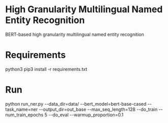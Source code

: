 # High Granularity Multilingual Named Entity Recognition

BERT-based high granularity multilingual named entity recognition

# Requirements
python3
pip3 install -r requirements.txt

# Run
python run_ner.py --data_dir=data/ --bert_model=bert-base-cased --task_name=ner --output_dir=out_base --max_seq_length=128 --do_train --num_train_epochs 5 --do_eval --warmup_proportion=0.1


